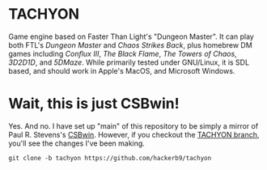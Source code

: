 # TACHYON

Game engine based on Faster Than Light's "Dungeon Master". It can play
both FTL's _Dungeon Master_ and _Chaos Strikes Back_, plus homebrew DM
games including _Conflux III_, _The Black Flame_, _The Towers of
Chaos_, _3D2D1D_, and _5DMaze_. While primarily tested under
GNU/Linux, it is SDL based, and should work in Apple's MacOS, and
Microsoft Windows.

# Wait, this is just CSBwin!

Yes. And no. I have set up "main" of this repository to be simply a
mirror of Paul R. Stevens's [CSBwin](http://dianneandpaul.net/CSBwin/).
However, if you checkout the
[TACHYON branch](https://github.com/hackerb9/tachyon/blob/tachyon/README.md/),
you'll see the changes I've been making.

    git clone -b tachyon https://github.com/hackerb9/tachyon 

